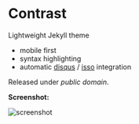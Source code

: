 Contrast
========

Lightweight Jekyll theme

 - mobile first
 - syntax highlighting
 - automatic [disqus](https://disqus.com/) / [isso](https://posativ.org/isso/) integration

Released under *public domain*.

**Screenshot:**

![screenshot](https://cloud.githubusercontent.com/assets/4943215/4261110/7f86f7dc-3b5e-11e4-8250-429e0248570f.png)
